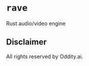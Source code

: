 <p align="center">

# `rave`

Rust audio/video engine

</p>

## Disclaimer

All rights reserved by Oddity.ai.
